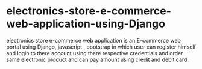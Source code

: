 # electronics-store-e-commerce-web-application-using-Django
electronics store e-commerce web application is an E-commerce web portal using Django, javascript , bootstrap in which user can register himself and login to there account using there respective credentials and order same electronic product and can pay amount using credit and debit card.

